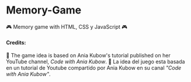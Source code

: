 # Memory-Game
:video_game: Memory game with HTML, CSS y JavaScript :video_game:

#### Credits: 
 :space_invader: The game idea is based on Ania Kubow's tutorial published on her YouTube channel, *Code with Ania Kubow*.
 :space_invader: La idea del juego esta basada en un tutorial de Youtube compartido por Ania Kubow en su canal *"Code with Ania Kubow"*. <br/>


 <br/>
